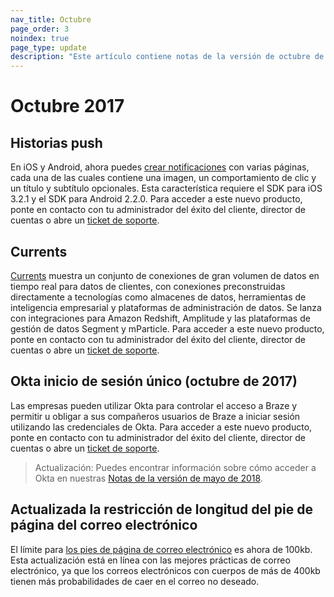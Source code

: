 ```yaml
---
nav_title: Octubre
page_order: 3
noindex: true
page_type: update
description: "Este artículo contiene notas de la versión de octubre de 2017."
---
```


# Octubre 2017

## Historias push

En iOS y Android, ahora puedes [crear notificaciones]({{site.baseurl}}/user_guide/message_building_by_channel/push/push_stories/) con varias páginas, cada una de las cuales contiene una imagen, un comportamiento de clic y un título y subtítulo opcionales. Esta característica requiere el SDK para iOS 3.2.1 y el SDK para Android 2.2.0. Para acceder a este nuevo producto, ponte en contacto con tu administrador del éxito del cliente, director de cuentas o abre un [ticket de soporte]({{site.baseurl}}/braze_support/).

## Currents

[Currents]({{site.baseurl}}/partners/braze_currents/how_it_works/) muestra un conjunto de conexiones de gran volumen de datos en tiempo real para datos de clientes, con conexiones preconstruidas directamente a tecnologías como almacenes de datos, herramientas de inteligencia empresarial y plataformas de administración de datos. Se lanza con integraciones para Amazon Redshift, Amplitude y las plataformas de gestión de datos Segment y mParticle. Para acceder a este nuevo producto, ponte en contacto con tu administrador del éxito del cliente, director de cuentas o abre un [ticket de soporte]({{site.baseurl}}/braze_support/).

## Okta inicio de sesión único (octubre de 2017)

Las empresas pueden utilizar Okta para controlar el acceso a Braze y permitir u obligar a sus compañeros usuarios de Braze a iniciar sesión utilizando las credenciales de Okta. Para acceder a este nuevo producto, ponte en contacto con tu administrador del éxito del cliente, director de cuentas o abre un [ticket de soporte]({{site.baseurl}}/braze_support/).

> Actualización: Puedes encontrar información sobre cómo acceder a Okta en nuestras [Notas de la versión de mayo de 2018]({{site.baseurl}}/help/release_notes/2017/august/#may-2018).

## Actualizada la restricción de longitud del pie de página del correo electrónico

El límite para [los pies de página de correo electrónico]({{site.baseurl}}/user_guide/message_building_by_channel/email/managing_user_subscriptions/#custom-footer) es ahora de 100kb. Esta actualización está en línea con las mejores prácticas de correo electrónico, ya que los correos electrónicos con cuerpos de más de 400kb tienen más probabilidades de caer en el correo no deseado.


